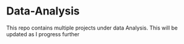 # Data-Analysis
This repo contains multiple projects under 
data Analysis. This will be updated as I progress further
